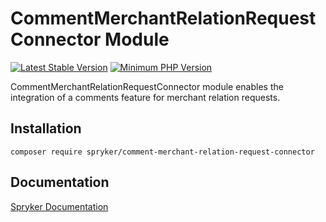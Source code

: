 # CommentMerchantRelationRequestConnector Module
[![Latest Stable Version](https://poser.pugx.org/spryker/comment-merchant-relation-request-connector/v/stable.svg)](https://packagist.org/packages/spryker/comment-merchant-relation-request-connector)
[![Minimum PHP Version](https://img.shields.io/badge/php-%3E%3D%208.1-8892BF.svg)](https://php.net/)

CommentMerchantRelationRequestConnector module enables the integration of a comments feature for merchant relation requests.

## Installation

```
composer require spryker/comment-merchant-relation-request-connector
```

## Documentation

[Spryker Documentation](https://docs.spryker.com)
